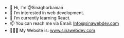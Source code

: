 - 👋 Hi, I’m @Sinaghorbanian
- 👀 I’m interested in web development.
- 🌱 I’m currently learning React.
- 📫 You can reach me via Email: Info@sinawebdev.com
- 👨🏻‍💻 My Website is: www.sinawebdev.com

<!---
Sinaghorbanian/Sinaghorbanian is a ✨ special ✨ repository because its `README.md` (this file) appears on your GitHub profile.
You can click the Preview link to take a look at your changes.
--->
